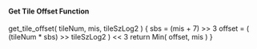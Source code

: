 #### Get Tile Offset Function

<div class="syntax">
get_tile_offset( tileNum, mis, tileSzLog2 ) {
    sbs = (mis + 7) >> 3
    offset = ( (tileNum * sbs) >> tileSzLog2 ) << 3
    return Min( offset, mis )
}
</div>
